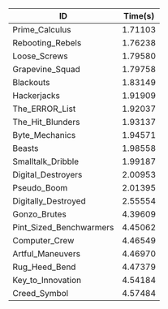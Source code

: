 |ID|Time(s)|
|-|-|
|Prime_Calculus|1.71103|
|Rebooting_Rebels|1.76238|
|Loose_Screws|1.79580|
|Grapevine_Squad|1.79758|
|Blackouts|1.83149|
|Hackerjacks|1.91909|
|The_ERROR_List|1.92037|
|The_Hit_Blunders|1.93137|
|Byte_Mechanics|1.94571|
|Beasts|1.98558|
|Smalltalk_Dribble|1.99187|
|Digital_Destroyers|2.00953|
|Pseudo_Boom|2.01395|
|Digitally_Destroyed|2.55554|
|Gonzo_Brutes|4.39609|
|Pint_Sized_Benchwarmers|4.45062|
|Computer_Crew|4.46549|
|Artful_Maneuvers|4.46970|
|Rug_Heed_Bend|4.47379|
|Key_to_Innovation|4.54184|
|Creed_Symbol|4.57484|
